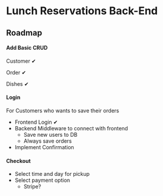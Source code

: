# Lunch Reservations Back-End

## Roadmap

#### Add Basic CRUD

Customer ✔

Order ✔

Dishes ✔

#### Login

For Customers who wants to save their orders

- Frontend Login ✔
- Backend Middleware to connect with frontend
  - Save new users to DB
  - Always save orders
- Implement Confirmation

#### Checkout

- Select time and day for pickup
- Select payment option
  - Stripe?
